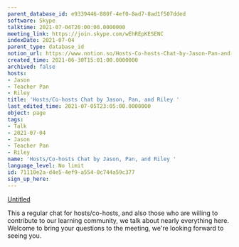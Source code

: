 ```yaml
---
parent_database_id: e9339446-880f-4ef0-8ad7-8ad1f507dded
software: Skype
talktime: 2021-07-04T20:00:00.0000000
meeting_link: https://join.skype.com/wEhREpKESENC
indexDate: 2021-07-04
parent_type: database_id
notion_url: https://www.notion.so/Hosts-Co-hosts-Chat-by-Jason-Pan-and-Riley-71110e2ad4e54ef9a5540c744a59c377
created_time: 2021-06-30T15:01:00.0000000
archived: false
hosts:
- Jason
- Teacher Pan
- Riley
title: 'Hosts/Co-hosts Chat by Jason, Pan, and Riley '
last_edited_time: 2021-07-05T23:05:00.0000000
object: page
tags:
- Talk
- 2021-07-04
- Jason
- Teacher Pan
- Riley
name: 'Hosts/Co-hosts Chat by Jason, Pan, and Riley '
language_level: No limit
id: 71110e2a-d4e5-4ef9-a554-0c744a59c377
sign_up_here: 
---
```




[Untitled](https://www.notion.so/d637a27eb33f44cbb92a56c3359cc567)   

This a regular chat for hosts/co-hosts, and also those who are willing to contribute to our learning community, we talk about nearly everything here. Welcome to bring your questions to the meeting, we're looking forward to seeing you.


